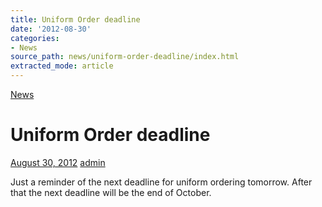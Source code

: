 ```yaml
---
title: Uniform Order deadline
date: '2012-08-30'
categories:
- News
source_path: news/uniform-order-deadline/index.html
extracted_mode: article
---
```

[News](/news/)

# Uniform Order deadline

[August 30, 2012](/news/uniform-order-deadline/) [admin](author/admin/)

Just a reminder of the next deadline for uniform ordering tomorrow. After that the next deadline will be the end of October.
